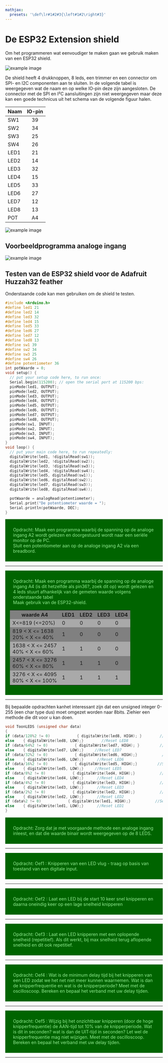 ```yaml
---
mathjax:
  presets: '\def\lr#1#2#3{\left#1#2\right#3}'
---
```


# De ESP32 Extension shield

Om het programmeren wat eenvoudiger te maken gaan we gebruik maken van een ESP32 shield.

![example image](./images/shield1.png "De ESP32 shield.")

De shield heeft 4 drukknoppen, 8 leds, een trimmer en een connector om SPI- en I2C componenten aan te sluiten. In de volgende tabel is weergegeven wat de naam en op welke IO-pin deze zijn aangesloten. De connector met de SPI en I²C aansluitingen zijn niet weergegeven maar deze kan een goede technicus uit het schema van de volgende figuur halen.


| Naam | IO-pin |
| ----------- |:------------:|
| SW1| 39 | 
| SW2| 34| 
| SW3| 25 | 
| SW4| 26 | 
| LED1| 21 | 
| LED2| 14 | 
| LED3| 32 | 
| LED4| 15 | 
| LED5| 33 | 
| LED6| 27 | 
| LED7| 12 | 
| LED8| 13 | 
| POT| A4 | 

![example image](./images/schema.png "De ESP32 shield.")

## Voorbeeldprogramma analoge ingang

![example image](./images/analog1.png "Voorbeeldprogramma van een analoge ingang.")

## Testen van de ESP32 shield voor de Adafruit Huzzah32 feather

Onderstaande code kan men gebruiken om de shield te testen.

```cpp
#include <Arduino.h>
#define led1 21
#define led2 14
#define led3 32
#define led4 15
#define led5 33
#define led6 27
#define led7 12
#define led8 13
#define sw1 39
#define sw2 34
#define sw3 25
#define sw4 26
#define potentiometer 36
int potWaarde = 0;
void setup() {
  // put your setup code here, to run once:
  Serial.begin(115200); // open the serial port at 115200 bps:
  pinMode(led1, OUTPUT);
  pinMode(led2, OUTPUT);
  pinMode(led3, OUTPUT);
  pinMode(led4, OUTPUT);
  pinMode(led5, OUTPUT);
  pinMode(led6, OUTPUT);
  pinMode(led7, OUTPUT);
  pinMode(led8, OUTPUT);
  pinMode(sw1, INPUT);
  pinMode(sw2, INPUT);
  pinMode(sw3, INPUT);
  pinMode(sw4, INPUT);
}
void loop() {
  // put your main code here, to run repeatedly:
  digitalWrite(led1, !digitalRead(sw1));
  digitalWrite(led2, !digitalRead(sw2));
  digitalWrite(led3, !digitalRead(sw3));
  digitalWrite(led4, !digitalRead(sw4));
  digitalWrite(led5, digitalRead(sw1));
  digitalWrite(led6, digitalRead(sw2));
  digitalWrite(led7, digitalRead(sw3));
  digitalWrite(led8, digitalRead(sw4));

  potWaarde = analogRead(potentiometer);
  Serial.print("De potentiometer waarde = ");
  Serial.println(potWaarde, DEC);
}
```

<div style="background-color:darkgreen; text-align:left; vertical-align:left; padding:15px;">
<p style="color:lightgreen; margin:10px">
Opdracht: Maak een programma waarbij de spanning op de analoge ingang A2 wordt gelezen en doorgestuurd wordt naar een seriële monitor op de PC.</br>
Sluit een potentiometer aan op de analoge ingang A2 via een breadbord.
</p>
</div>

***

<div style="background-color:darkgreen; text-align:left; vertical-align:left; padding:15px;">
<p style="color:lightgreen; margin:10px">
Opdracht: Maak een programma waarbij de spanning op de analoge ingang A4 (is dit hetzelfde als pin36?, zoek dit op) wordt gelezen en 4 leds stuurt afhankelijk van de gemeten waarde volgens onderstaande tabel</br>
Maak gebruik van de ESP32-shield.
</p>
<table>
  <tr bgcolor="Gray">
    <th>waarde A4</th>
    <th>LED1</th>
    <th>LED2</th>
    <th>LED3</th>
    <th>LED4</th>
  </tr>
  <tr bgcolor="DarkGray">
    <td>X<=819 (<=20%)</td>
    <td>0</td>
    <td>0</td>
    <td>0</td>
    <td>0</td>
  </tr>
  <tr bgcolor="Gray">
    <td>819 < X <= 1638 <br> 20% < X <= 40%</td>
    <td>1</td>
    <td>0</td>
    <td>0</td>
    <td>0</td>
  </tr>
  <tr bgcolor="DarkGray">
    <td>1638 < X <= 2457 <br> 40% < X <= 60%</td>
    <td>1</td>
    <td>1</td>
    <td>0</td>
    <td>0</td>
  </tr>
  <tr bgcolor="Gray">
    <td>2457 < X <= 3276 <br> 60% < X <= 80%</td>
    <td>1</td>
    <td>1</td>
    <td>1</td>
    <td>0</td>
  </tr>
  <tr bgcolor="DarkGray">
    <td>3276 < X <= 4095 <br> 80% < X <= 100%</td>
    <td>1</td>
    <td>1</td>
    <td>1</td>
    <td>1</td>
  </tr>
</table>
</div>

***

Bij bepaalde opdrachten kanhet interessant zijn dat een unsigned integer 0-255 (een char type dus) moet omgezet worden naar 8bits. Ziehier een methode die dit voor u kan doen.

```cpp
void ToonLEDS (unsigned char data)
{           
if (data/128%2 != 0)            { digitalWrite(led8, HIGH); }        //Set   LED8   
else    { digitalWrite(led8, LOW);}        //Reset LED8   
if (data/64%2 != 0)            { digitalWrite(led7, HIGH); }         //Set   LED7   
else    { digitalWrite(led7, LOW);}     //Reset LED7   
if (data/32%2 != 0)            { digitalWrite(led6, HIGH);}           //Set   LED6   
else    { digitalWrite(led6, LOW);}      //Reset LED6   
if (data/16%2 != 0)            { digitalWrite(led5, HIGH);}         //Set   LED5   
else    { digitalWrite(led5, LOW);}     //Reset LED5   
if (data/8%2 != 0)            { digitalWrite(led4, HIGH);}           //Set   LED4   
else    { digitalWrite(led4, LOW);}      //Reset LED4   
if (data/4%2 != 0)            { digitalWrite(led3, HIGH);}           //Set   LED3   
else    { digitalWrite(led3, LOW);}      //Reset LED3   
if (data/2%2 != 0)            { digitalWrite(led2, HIGH);}           //Set   LED2   
else    { digitalWrite(led2, LOW);}      //Reset LED2   
if (data%2 != 0)            { digitalWrite(led1, HIGH);}           //Set   LED1   
else    { digitalWrite(led1, LOW);}      //Reset LED1
}
```

<div style="background-color:darkgreen; text-align:left; vertical-align:left; padding:15px;">
<p style="color:lightgreen; margin:10px">
Opdracht: Zorg dat je met voorgaande methode een analoge ingang inleest, en dat die waarde binair wordt weergegeven op de 8 LEDS.
</p>
</div>

***

<div style="background-color:darkgreen; text-align:left; vertical-align:left; padding:15px;">
<p style="color:lightgreen; margin:10px">
Opdracht: Oef1 : Knipperen van een LED vlug - traag op basis van toestand van een digitale input.
</p>
</div>

***

<div style="background-color:darkgreen; text-align:left; vertical-align:left; padding:15px;">
<p style="color:lightgreen; margin:10px">
Opdracht: Oef2 : Laat een LED bij de start 10 keer snel knipperen en daarna oneindig keer op een lage snelheid knipperen
</p>
</div>

***

<div style="background-color:darkgreen; text-align:left; vertical-align:left; padding:15px;">
<p style="color:lightgreen; margin:10px">
Opdracht: Oef3 : Laat een LED knipperen met een oplopende snelheid (repetitief). Als dit werkt, bij max snelheid terug aflopende snelheid en dit ook repetitief. 
</p>
</div>

***

<div style="background-color:darkgreen; text-align:left; vertical-align:left; padding:15px;">
<p style="color:lightgreen; margin:10px">
Opdracht: Oef4 : Wat is de minimum delay tijd bij het knipperen van een LED zodat we het net niet meer kunnen waarnemen. Wat is dan de knipperfrequentie en wat is de knipperperiode? Meet met de oscilloscoop. Bereken en bepaal het verband met uw delay tijden. 
</p>
</div>

***

<div style="background-color:darkgreen; text-align:left; vertical-align:left; padding:15px;">
<p style="color:lightgreen; margin:10px">
Opdracht: Oef5 : Wijzig bij het onzichtbaar knipperen (door de hoge knipperfrequentie) de AAN-tijd tot 10% van de knipperperiode. Wat is dit in seconden? wat is dan de UIT-tijd in seconden? Let wel de knipperfrequentie mag niet wijzigen. Meet met de oscilloscoop. Bereken en bepaal het verband met uw delay tijden. 
</p>
</div>

***